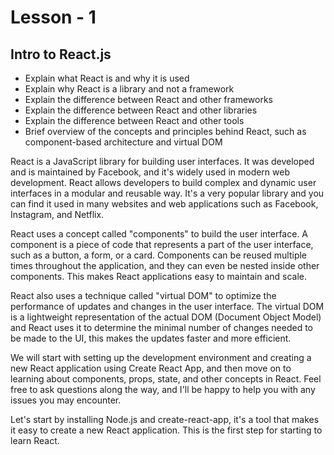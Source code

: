 # Lesson - 1

## Intro to React.js

- Explain what React is and why it is used
- Explain why React is a library and not a framework
- Explain the difference between React and other frameworks
- Explain the difference between React and other libraries
- Explain the difference between React and other tools
- Brief overview of the concepts and principles behind React, such as component-based architecture and virtual DOM

React is a JavaScript library for building user interfaces. It was developed and is maintained by Facebook, and it's widely used in modern web development. React allows developers to build complex and dynamic user interfaces in a modular and reusable way. It's a very popular library and you can find it used in many websites and web applications such as Facebook, Instagram, and Netflix.

React uses a concept called "components" to build the user interface. A component is a piece of code that represents a part of the user interface, such as a button, a form, or a card. Components can be reused multiple times throughout the application, and they can even be nested inside other components. This makes React applications easy to maintain and scale.

React also uses a technique called "virtual DOM" to optimize the performance of updates and changes in the user interface. The virtual DOM is a lightweight representation of the actual DOM (Document Object Model) and React uses it to determine the minimal number of changes needed to be made to the UI, this makes the updates faster and more efficient.

We will start with setting up the development environment and creating a new React application using Create React App, and then move on to learning about components, props, state, and other concepts in React. Feel free to ask questions along the way, and I'll be happy to help you with any issues you may encounter.

Let's start by installing Node.js and create-react-app, it's a tool that makes it easy to create a new React application. This is the first step for starting to learn React.
